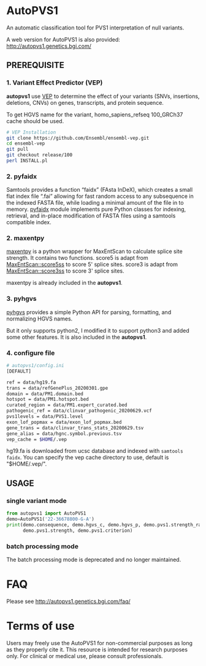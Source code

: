 # AutoPVS1
An automatic classification tool for PVS1 interpretation of null variants.

A web version for AutoPVS1 is also provided: http://autopvs1.genetics.bgi.com/

## PREREQUISITE
### 1. Variant Effect Predictor (VEP)
**autopvs1** use [VEP](https://asia.ensembl.org/info/docs/tools/vep/index.html) to determine the effect of your 
variants (SNVs, insertions, deletions, CNVs) on genes, 
transcripts, and protein sequence.

To get HGVS name for the variant, homo_sapiens_refseq 100_GRCh37 cache should be used.

```bash
# VEP Installation
git clone https://github.com/Ensembl/ensembl-vep.git
cd ensembl-vep
git pull
git checkout release/100
perl INSTALL.pl
```

### 2. pyfaidx
Samtools provides a function “faidx” (FAsta InDeX), which creates a small flat index file “.fai” 
allowing for fast random access to any subsequence in the indexed FASTA file, 
while loading a minimal amount of the file in to memory. 
[pyfaidx](https://pypi.org/project/pyfaidx/) module implements pure Python classes for indexing, retrieval, 
and in-place modification of FASTA files using a samtools compatible index.

### 2. maxentpy
[maxentpy](https://github.com/kepbod/maxentpy) is a python wrapper for MaxEntScan to calculate splice site strength.
It contains two functions. score5 is adapt from [MaxEntScan::score5ss](http://genes.mit.edu/burgelab/maxent/Xmaxentscan_scoreseq.html) to score 5' splice sites. 
score3 is adapt from [MaxEntScan::score3ss](http://genes.mit.edu/burgelab/maxent/Xmaxentscan_scoreseq_acc.html) to score 3' splice sites. 

maxentpy is already included in the **autopvs1**.

### 3. pyhgvs
[pyhgvs](https://github.com/counsyl/hgvs) provides a simple Python API for parsing, formatting, and normalizing HGVS names.

But it only supports python2, I modified it to support python3 and added some other features. 
It is also included in 
the **autopvs1**.

### 4. configure file
```bash
# autopvs1/config.ini
[DEFAULT]

ref = data/hg19.fa
trans = data/refGenePlus_20200301.gpe
domain = data/PM1.domain.bed
hotspot = data/PM1.hotspot.bed
curated_region = data/PM1.expert_curated.bed
pathogenic_ref = data/clinvar_pathogenic_20200629.vcf
pvs1levels = data/PVS1.level
exon_lof_popmax = data/exon_lof_popmax.bed
gene_trans = data/clinvar_trans_stats_20200629.tsv
gene_alias = data/hgnc.symbol.previous.tsv
vep_cache = $HOME/.vep
```
hg19.fa is downloaded from ucsc database and indexed with `samtools faidx`.
You can specify the vep cache directory to use, default is "$HOME/.vep/".

## USAGE
### single variant mode
```python
from autopvs1 import AutoPVS1
demo=AutoPVS1('22-36678800-G-A')
print(demo.consequence, demo.hgvs_c, demo.hgvs_p, demo.pvs1.strength_raw, 
      demo.pvs1.strength, demo.pvs1.criterion)
```

### batch processing mode
The batch processing mode is deprecated and no longer maintained.

# FAQ
Please see http://autopvs1.genetics.bgi.com/faq/

# Terms of use
Users may freely use the AutoPVS1 for non-commercial purposes as long as they properly cite it. 
This resource is intended for research purposes only. For clinical or medical use, please consult professionals.
